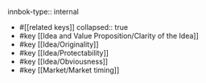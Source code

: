 innbok-type:: internal
- #[[related keys]]
collapsed:: true
- #key [[Idea and Value Proposition/Clarity of the Idea]]
- #key [[Idea/Originality]]
- #key [[Idea/Protectability]]
- #key [[Idea/Obviousness]]
- #key [[Market/Market timing]]














